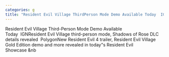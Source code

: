 ```yaml
---
categories: g
title: "Resident Evil Village ThirdPerson Mode Demo Available Today  IGN"
---
```

Resident Evil Village Third-Person Mode Demo Available Today&nbsp;&nbsp;IGNResident Evil Village third-person mode, Shadows of Rose DLC details revealed&nbsp;&nbsp;PolygonNew Resident Evil 4 trailer, Resident Evil Village Gold Edition demo and more revealed in today"s Resident Evil Showcase&nbsp;&nb
